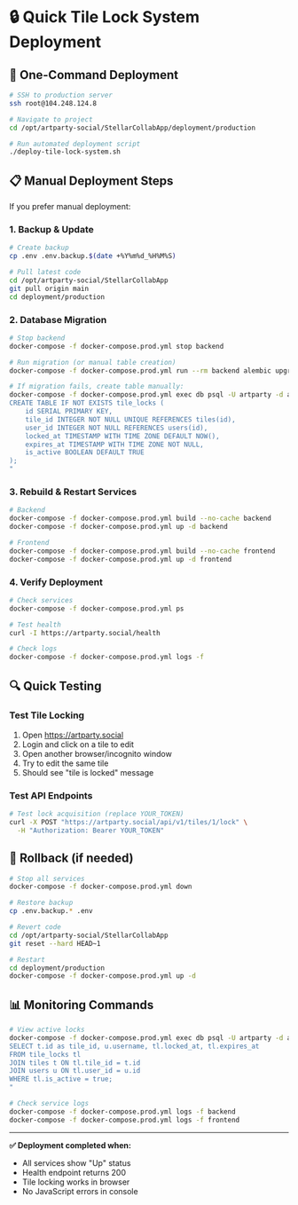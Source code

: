 # 🔒 Quick Tile Lock System Deployment

## 🚀 One-Command Deployment

```bash
# SSH to production server
ssh root@104.248.124.8

# Navigate to project
cd /opt/artparty-social/StellarCollabApp/deployment/production

# Run automated deployment script
./deploy-tile-lock-system.sh
```

## 📋 Manual Deployment Steps

If you prefer manual deployment:

### 1. Backup & Update
```bash
# Create backup
cp .env .env.backup.$(date +%Y%m%d_%H%M%S)

# Pull latest code
cd /opt/artparty-social/StellarCollabApp
git pull origin main
cd deployment/production
```

### 2. Database Migration
```bash
# Stop backend
docker-compose -f docker-compose.prod.yml stop backend

# Run migration (or manual table creation)
docker-compose -f docker-compose.prod.yml run --rm backend alembic upgrade head

# If migration fails, create table manually:
docker-compose -f docker-compose.prod.yml exec db psql -U artparty -d artparty_social_prod -c "
CREATE TABLE IF NOT EXISTS tile_locks (
    id SERIAL PRIMARY KEY,
    tile_id INTEGER NOT NULL UNIQUE REFERENCES tiles(id),
    user_id INTEGER NOT NULL REFERENCES users(id),
    locked_at TIMESTAMP WITH TIME ZONE DEFAULT NOW(),
    expires_at TIMESTAMP WITH TIME ZONE NOT NULL,
    is_active BOOLEAN DEFAULT TRUE
);
"
```

### 3. Rebuild & Restart Services
```bash
# Backend
docker-compose -f docker-compose.prod.yml build --no-cache backend
docker-compose -f docker-compose.prod.yml up -d backend

# Frontend
docker-compose -f docker-compose.prod.yml build --no-cache frontend
docker-compose -f docker-compose.prod.yml up -d frontend
```

### 4. Verify Deployment
```bash
# Check services
docker-compose -f docker-compose.prod.yml ps

# Test health
curl -I https://artparty.social/health

# Check logs
docker-compose -f docker-compose.prod.yml logs -f
```

## 🔍 Quick Testing

### Test Tile Locking
1. Open https://artparty.social
2. Login and click on a tile to edit
3. Open another browser/incognito window
4. Try to edit the same tile
5. Should see "tile is locked" message

### Test API Endpoints
```bash
# Test lock acquisition (replace YOUR_TOKEN)
curl -X POST "https://artparty.social/api/v1/tiles/1/lock" \
  -H "Authorization: Bearer YOUR_TOKEN"
```

## 🚨 Rollback (if needed)
```bash
# Stop all services
docker-compose -f docker-compose.prod.yml down

# Restore backup
cp .env.backup.* .env

# Revert code
cd /opt/artparty-social/StellarCollabApp
git reset --hard HEAD~1

# Restart
cd deployment/production
docker-compose -f docker-compose.prod.yml up -d
```

## 📊 Monitoring Commands

```bash
# View active locks
docker-compose -f docker-compose.prod.yml exec db psql -U artparty -d artparty_social_prod -c "
SELECT t.id as tile_id, u.username, tl.locked_at, tl.expires_at 
FROM tile_locks tl 
JOIN tiles t ON tl.tile_id = t.id 
JOIN users u ON tl.user_id = u.id 
WHERE tl.is_active = true;
"

# Check service logs
docker-compose -f docker-compose.prod.yml logs -f backend
docker-compose -f docker-compose.prod.yml logs -f frontend
```

---

**✅ Deployment completed when:**
- All services show "Up" status
- Health endpoint returns 200
- Tile locking works in browser
- No JavaScript errors in console 